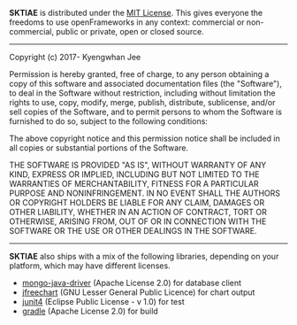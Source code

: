 **SKTIAE** is distributed under the [MIT License](https://en.wikipedia.org/wiki/MIT_License). This gives everyone the freedoms to use openFrameworks in any context: commercial or non-commercial, public or private, open or closed source.

---

Copyright (c) 2017- Kyengwhan Jee

Permission is hereby granted, free of charge, to any person obtaining a copy of this software and associated documentation files (the "Software"), to deal in the Software without restriction, including without limitation the rights to use, copy, modify, merge, publish, distribute, sublicense, and/or sell copies of the Software, and to permit persons to whom the Software is furnished to do so, subject to the following conditions:

The above copyright notice and this permission notice shall be included in all copies or substantial portions of the Software.

THE SOFTWARE IS PROVIDED "AS IS", WITHOUT WARRANTY OF ANY KIND, EXPRESS OR IMPLIED, INCLUDING BUT NOT LIMITED TO THE WARRANTIES OF MERCHANTABILITY, FITNESS FOR A PARTICULAR PURPOSE AND NONINFRINGEMENT. IN NO EVENT SHALL THE AUTHORS OR COPYRIGHT HOLDERS BE LIABLE FOR ANY CLAIM, DAMAGES OR OTHER LIABILITY, WHETHER IN AN ACTION OF CONTRACT, TORT OR OTHERWISE, ARISING FROM, OUT OF OR IN CONNECTION WITH THE SOFTWARE OR THE USE OR OTHER DEALINGS IN THE SOFTWARE.

---

**SKTIAE** also ships with a mix of the following libraries, depending on your platform, which may have different licenses.

* [mongo-java-driver](https://mongodb.github.io/mongo-java-driver/) (Apache License 2.0) for database client
* [jfreechart](http://www.jfree.org/jfreechart/) (GNU Lesser General Public Licence) for chart output
* [junit4](http://junit.org/junit4/) (Eclipse Public License - v 1.0) for test
* [gradle](https://gradle.org/) (Apache License 2.0) for build
